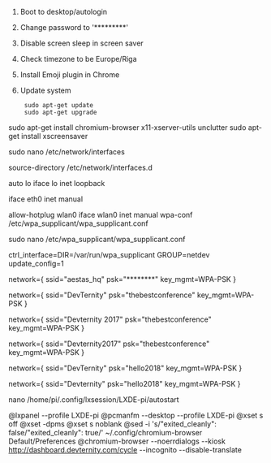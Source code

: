 
1. Boot to desktop/autologin
2. Change password to '*********'
3. Disable screen sleep in screen saver
4. Check timezone to be Europe/Riga
5. Install Emoji plugin in Chrome
6. Update system

        sudo apt-get update
        sudo apt-get upgrade

sudo apt-get install chromium-browser x11-xserver-utils unclutter
sudo apt-get install xscreensaver

sudo nano /etc/network/interfaces

source-directory /etc/network/interfaces.d

auto lo
iface lo inet loopback

iface eth0 inet manual

allow-hotplug wlan0
iface wlan0 inet manual
wpa-conf /etc/wpa_supplicant/wpa_supplicant.conf


sudo nano /etc/wpa_supplicant/wpa_supplicant.conf


ctrl_interface=DIR=/var/run/wpa_supplicant GROUP=netdev
update_config=1

network={
        ssid="aestas_hq"
        psk="********"
        key_mgmt=WPA-PSK
}

network={
        ssid="DevTernity"
        psk="thebestconference"
        key_mgmt=WPA-PSK
}

network={
        ssid="Devternity 2017"
        psk="thebestconference"
        key_mgmt=WPA-PSK
}

network={
        ssid="Devternity2017"
        psk="thebestconference"
        key_mgmt=WPA-PSK
}

network={
        ssid="DevTernity"
        psk="hello2018"
        key_mgmt=WPA-PSK
}

network={
        ssid="Devternity"
        psk="hello2018"
        key_mgmt=WPA-PSK
}




nano /home/pi/.config/lxsession/LXDE-pi/autostart

@lxpanel --profile LXDE-pi
@pcmanfm --desktop --profile LXDE-pi
@xset s off
@xset -dpms
@xset s noblank
@sed -i 's/"exited_cleanly": false/"exited_cleanly": true/' ~/.config/chromium-browser Default/Preferences
@chromium-browser --noerrdialogs --kiosk http://dashboard.devternity.com/cycle --incognito --disable-translate


